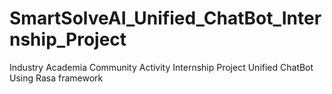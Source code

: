 # SmartSolveAI_Unified_ChatBot_Internship_Project
Industry Academia Community Activity Internship Project Unified ChatBot Using Rasa framework
